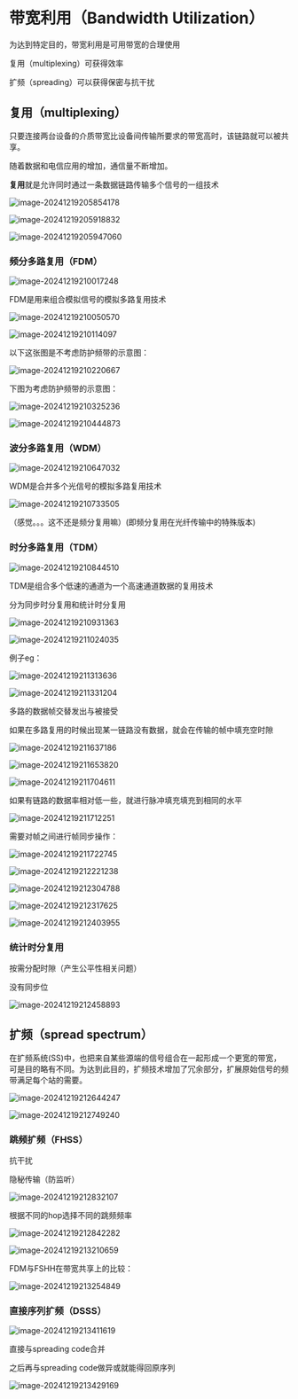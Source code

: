 # 带宽利用（Bandwidth Utilization）

 

为达到特定目的，带宽利用是可用带宽的合理使用

复用（multiplexing）可获得效率

扩频（spreading）可以获得保密与抗干扰



## 复用（multiplexing）

只要连接两台设备的介质带宽比设备间传输所要求的带宽高时，该链路就可以被共享。

随着数据和电信应用的增加，通信量不断增加。

**复用**就是允许同时通过一条数据链路传输多个信号的一组技术

![image-20241219205854178](assets/image-20241219205854178.png)

![image-20241219205918832](assets/image-20241219205918832.png)

![image-20241219205947060](assets/image-20241219205947060.png)

### 频分多路复用（FDM）

![image-20241219210017248](assets/image-20241219210017248.png)

FDM是用来组合模拟信号的模拟多路复用技术

![image-20241219210050570](assets/image-20241219210050570.png)

![image-20241219210114097](assets/image-20241219210114097.png)

以下这张图是不考虑防护频带的示意图：

![image-20241219210220667](assets/image-20241219210220667.png)

下图为考虑防护频带的示意图：

![image-20241219210325236](assets/image-20241219210325236.png)

![image-20241219210444873](assets/image-20241219210444873.png)

### 波分多路复用（WDM）



![image-20241219210647032](assets/image-20241219210647032.png)

WDM是合并多个光信号的模拟多路复用技术

![image-20241219210733505](assets/image-20241219210733505.png)

（感觉。。。这不还是频分复用嘛）(即频分复用在光纤传输中的特殊版本)

### 时分多路复用（TDM）

![image-20241219210844510](assets/image-20241219210844510.png)

TDM是组合多个低速的通道为一个高速通道数据的复用技术

分为同步时分复用和统计时分复用

![image-20241219210931363](assets/image-20241219210931363.png)

![image-20241219211024035](assets/image-20241219211024035.png)

例子eg：

![image-20241219211313636](assets/image-20241219211313636.png)

![image-20241219211331204](assets/image-20241219211331204.png)

多路的数据帧交替发出与被接受

如果在多路复用的时候出现某一链路没有数据，就会在传输的帧中填充空时隙

![image-20241219211637186](assets/image-20241219211637186.png)

![image-20241219211653820](assets/image-20241219211653820.png)

![image-20241219211704611](assets/image-20241219211704611.png)

如果有链路的数据率相对低一些，就进行脉冲填充填充到相同的水平

![image-20241219211712251](assets/image-20241219211712251.png)

需要对帧之间进行帧同步操作：

![image-20241219211722745](assets/image-20241219211722745.png)

![image-20241219212221238](assets/image-20241219212221238.png)

![image-20241219212304788](assets/image-20241219212304788.png)

![image-20241219212317625](assets/image-20241219212317625.png)

![image-20241219212403955](assets/image-20241219212403955.png)

### 统计时分复用

按需分配时隙（产生公平性相关问题）

没有同步位  

![image-20241219212458893](assets/image-20241219212458893.png)

## 扩频（spread spectrum）

在扩频系统(SS)中，也把来自某些源端的信号组合在一起形成一个更宽的带宽，可是目的略有不同。为达到此目的，扩频技术增加了冗余部分，扩展原始信号的频带满足每个站的需要。

![image-20241219212644247](assets/image-20241219212644247.png)

![image-20241219212749240](assets/image-20241219212749240.png)

### 跳频扩频（FHSS）

抗干扰

隐秘传输（防监听）

![image-20241219212832107](assets/image-20241219212832107.png)

根据不同的hop选择不同的跳频频率

![image-20241219212842282](assets/image-20241219212842282.png)

![image-20241219213210659](assets/image-20241219213210659.png)

FDM与FSHH在带宽共享上的比较：

![image-20241219213254849](assets/image-20241219213254849.png)

### 直接序列扩频（DSSS）

![image-20241219213411619](assets/image-20241219213411619.png)

直接与spreading code合并

之后再与spreading code做异或就能得回原序列

![image-20241219213429169](assets/image-20241219213429169.png)